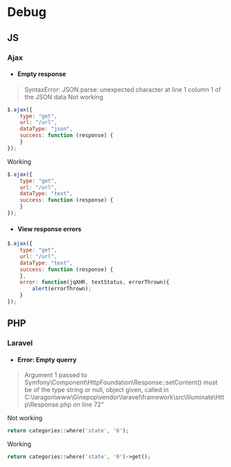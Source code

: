 # Debug

## JS

### Ajax

- #### Empty response

> SyntaxError: JSON.parse: unexpected character at line 1 column 1 of the JSON data
Not working
```js
$.ajax({
    type: "get",
    url: "/url",
    dataType: "json",
    success: function (response) {
    }
});
```
Working
```js
$.ajax({
    type: "get",
    url: "/url",
    dataType: "text",
    success: function (response) {
    }
});
```

- #### View response errors

```js
$.ajax({
    type: "get",
    url: "/url",
    dataType: "text",
    success: function (response) {
    },
    error: function(jqXHR, textStatus, errorThrown){
        alert(errorThrown);
    }
});
```

## PHP

### Laravel


- #### Error: Empty querry

> Argument 1 passed to Symfony\\Component\\HttpFoundation\\Response::setContent() must be of the type string or null, object given, called in C:\\laragon\\www\\Ginepop\\vendor\\laravel\\framework\\src\\Illuminate\\Http\\Response.php on line 72"

Not working
```php
return categories::where('state', '0');
```
Working
```php
return categories::where('state', '0')->get();
```